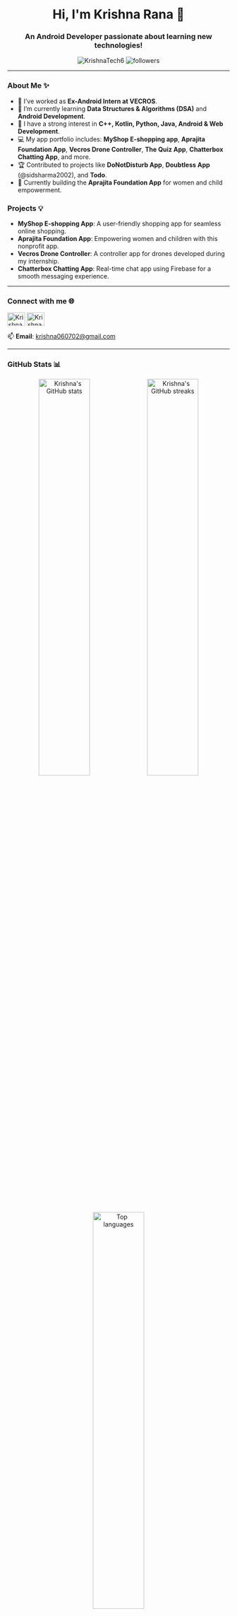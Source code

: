 <h1 align="center">Hi, I'm Krishna Rana 👋</h1>
<h3 align="center">An Android Developer passionate about learning new technologies!</h3>

<p align="center">
  <img src="https://komarev.com/ghpvc/?username=KrishnaTech6&label=Profile%20Views&color=0e75b6&style=flat" alt="KrishnaTech6" />
  <img src="https://img.shields.io/github/followers/KrishnaTech6?label=Followers&style=social" alt="followers"/>
</p>

---

### About Me ✨

- 🔭 I’ve worked as **Ex-Android Intern at VECROS**.
- 🌱 I’m currently learning **Data Structures & Algorithms (DSA)** and **Android Development**.
- 👀 I have a strong interest in **C++, Kotlin, Python, Java, Android & Web Development**.
- 💻 My app portfolio includes: **MyShop E-shopping app**, **Aprajita Foundation App**, **Vecros Drone Controller**, **The Quiz App**, **Chatterbox Chatting App**, and more.
- 🏆 Contributed to projects like **DoNotDisturb App**, **Doubtless App** (@sidsharma2002), and **Todo**.
- 🚀 Currently building the **Aprajita Foundation App** for women and child empowerment.

### Projects 💡

- **MyShop E-shopping App**: A user-friendly shopping app for seamless online shopping.
- **Aprajita Foundation App**: Empowering women and children with this nonprofit app.
- **Vecros Drone Controller**: A controller app for drones developed during my internship.
- **Chatterbox Chatting App**: Real-time chat app using Firebase for a smooth messaging experience.

---

### Connect with me 🌐

<p align="left">
<a href="https://www.linkedin.com/in/krishna-rana-4711a423b/" target="blank"><img align="center" src="https://raw.githubusercontent.com/rahuldkjain/github-profile-readme-generator/master/src/images/icons/Social/linked-in-alt.svg" alt="Krishna Rana" height="30" width="40" /></a>
<a href="https://instagram.com/krishna_rana_0607" target="blank"><img align="center" src="https://raw.githubusercontent.com/rahuldkjain/github-profile-readme-generator/master/src/images/icons/Social/instagram.svg" alt="Krishna Rana" height="30" width="40" /></a>
</p>

📫 **Email**: krishna060702@gmail.com

---

### GitHub Stats 📊

<p align="center">
  <img width="48%" src="https://github-readme-stats.vercel.app/api?username=KrishnaTech6&show_icons=true&theme=radical" alt="Krishna's GitHub stats" />
  <img width="48%" src="https://github-readme-streak-stats.herokuapp.com/?user=KrishnaTech6&theme=radical" alt="Krishna's GitHub streaks" />
</p>

<p align="center">
  <img width="48%" src="https://github-readme-stats.vercel.app/api/top-langs/?username=KrishnaTech6&layout=compact&theme=radical" alt="Top languages" />
</p>

---

### GitHub Contributions 🌟

![Krishna's GitHub activity graph](https://github-readme-activity-graph.vercel.app/graph?username=KrishnaTech6&theme=radical)

---

### Fun Facts About Me 🎸

- 🎶 I love singing and learning guitar.
- ♟️ Chess enthusiast in my free time.
- 🤖 Exploring voice modulation using NLP in my Smart Home Control System project.

---

<div align="center">
  <img src="https://forthebadge.com/images/badges/built-with-love.svg" alt="Built with love" />
  <img src="https://forthebadge.com/images/badges/made-with-markdown.svg" alt="Made with markdown" />
</div>



<!---
KrishnaTech6/KrishnaTech6 is a ✨ special ✨ repository because its `README.md` (this file) appears on your GitHub profile.
You can click the Preview link to take a look at your changes.
--->
